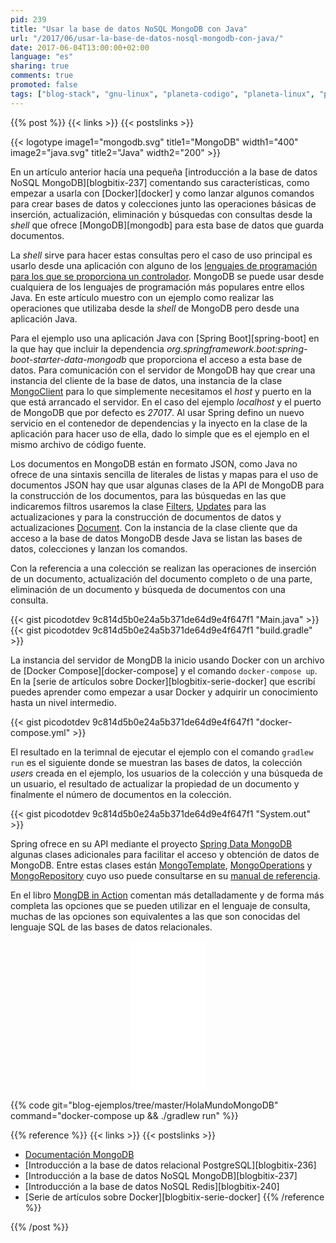 ```yaml
---
pid: 239
title: "Usar la base de datos NoSQL MongoDB con Java"
url: "/2017/06/usar-la-base-de-datos-nosql-mongodb-con-java/"
date: 2017-06-04T13:00:00+02:00
language: "es"
sharing: true
comments: true
promoted: false
tags: ["blog-stack", "gnu-linux", "planeta-codigo", "planeta-linux", "programacion"]
---
```


{{% post %}}
{{< links >}}
{{< postslinks >}}

{{< logotype image1="mongodb.svg" title1="MongoDB" width1="400" image2="java.svg" title2="Java" width2="200" >}}

En un artículo anterior hacía una pequeña [introducción a la base de datos NoSQL MongoDB][blogbitix-237] comentando sus características, como empezar a usarla con [Docker][docker] y como lanzar algunos comandos para crear bases de datos y colecciones junto las operaciones básicas de inserción, actualización, eliminación y búsquedas con consultas desde la _shell_ que ofrece [MongoDB][mongodb] para esta base de datos que guarda documentos.

La _shell_ sirve para hacer estas consultas pero el caso de uso principal es usarlo desde una aplicación con alguno de los [lenguajes de programación para los que se proporciona un controlador](https://docs.mongodb.com/ecosystem/drivers/). MongoDB se puede usar desde cualquiera de los lenguajes de programación más populares entre ellos Java. En este artículo muestro con un ejemplo como realizar las operaciones que utilizaba desde la _shell_ de MongoDB pero desde una aplicación Java.

Para el ejemplo uso una aplicación Java con [Spring Boot][spring-boot] en la que hay que incluir la dependencia _org.springframework.boot:spring-boot-starter-data-mongodb_ que proporciona el acceso a esta base de datos. Para comunicación con el servidor de MongoDB hay que crear una instancia del cliente de la base de datos, una instancia de la clase [MongoClient](https://api.mongodb.com/java/current/com/mongodb/MongoClient.html) para lo que simplemente necesitamos el _host_ y puerto en la que está arrancado el servidor. En el caso del ejemplo _localhost_ y el puerto de MongoDB que por defecto es _27017_. Al usar Spring defino un nuevo servicio en el contenedor de dependencias y la inyecto en la clase de la aplicación para hacer uso de ella, dado lo simple que es el ejemplo en el mismo archivo de código fuente.

Los documentos en MongoDB están en formato JSON, como Java no ofrece de una sintaxis sencilla de literales de listas y mapas para el uso de documentos JSON hay que usar algunas clases de la API de MongoDB para la construcción de los documentos, para las búsquedas en las que indicaremos filtros usaremos la clase [Filters](https://api.mongodb.com/java/current/com/mongodb/client/model/Filters.html), [Updates](https://api.mongodb.com/java/current/com/mongodb/client/model/Updates.html) para las actualizaciones y para la construcción de documentos de datos y actualizaciones [Document](https://api.mongodb.com/java/current/org/bson/Document.html). Con la instancia de la clase cliente que da acceso a la base de datos MongoDB desde Java se listan las bases de datos, colecciones y lanzan los comandos.

Con la referencia a una colección se realizan las operaciones de inserción de un documento, actualización del documento completo o de una parte, eliminación de un documento y búsqueda de documentos con una consulta.

{{< gist picodotdev 9c814d5b0e24a5b371de64d9e4f647f1 "Main.java" >}}
{{< gist picodotdev 9c814d5b0e24a5b371de64d9e4f647f1 "build.gradle" >}}

La instancia del servidor de MongDB la inicio usando Docker con un archivo de [Docker Compose][docker-compose] y el comando <code>docker-compose up</code>. En la  [serie de artículos sobre Docker][blogbitix-serie-docker] que escribí puedes aprender como empezar a usar Docker y adquirir un conocimiento hasta un nivel intermedio.

{{< gist picodotdev 9c814d5b0e24a5b371de64d9e4f647f1 "docker-compose.yml" >}}

El resultado en la terimnal de ejecutar el ejemplo con el comando <code>gradlew run</code> es el siguiente donde se muestran las bases de datos, la colección _users_ creada en el ejemplo, los usuarios de la colección y una búsqueda de un usuario, el resultado de actualizar la propiedad de un documento y finalmente el número de documentos en la colección.

{{< gist picodotdev 9c814d5b0e24a5b371de64d9e4f647f1 "System.out" >}}

Spring ofrece en su API mediante el proyecto [Spring Data MongoDB](https://projects.spring.io/spring-data-mongodb/) algunas clases adicionales para facilitar el acceso y obtención de datos de MongoDB. Entre estas clases están [MongoTemplate](https://docs.spring.io/spring-data/data-mongo/docs/current/api/org/springframework/data/mongodb/core/MongoTemplate.html), [MongoOperations](https://docs.spring.io/spring-data/data-mongo/docs/current/api/org/springframework/data/mongodb/core/MongoOperations.html) y [MongoRepository](https://docs.spring.io/spring-data/data-mongo/docs/current/api/org/springframework/data/mongodb/repository/MongoRepository.html) cuyo uso puede consultarse en su [manual de referencia](https://docs.spring.io/spring-data/data-mongo/docs/current/reference/html/).

En el libro [MongDB in Action](https://amzn.to/2qvYqqU) comentan más detalladamente y de forma más completa las opciones que se pueden utilizar en el lenguaje de consulta, muchas de las opciones son equivalentes a las que son conocidas del lenguaje SQL de las bases de datos relacionales.

<div class="media-amazon" style="text-align: center;">
    <iframe style="width:120px;height:240px;" marginwidth="0" marginheight="0" scrolling="no" frameborder="0" src="//rcm-eu.amazon-adsystem.com/e/cm?lt1=_blank&bc1=000000&IS2=1&bg1=FFFFFF&fc1=000000&lc1=0000FF&t=blobit-21&o=30&p=8&l=as4&m=amazon&f=ifr&ref=as_ss_li_til&asins=1617291609&linkId=53e36564344401d0a3e0f29a4cef1968"></iframe>
</div>

{{% code git="blog-ejemplos/tree/master/HolaMundoMongoDB" command="docker-compose up && ./gradlew run" %}}

{{% reference %}}
{{< links >}}
{{< postslinks >}}
* [Documentación MongoDB](https://docs.mongodb.com/)
* [Introducción a la base de datos relacional PostgreSQL][blogbitix-236]
* [Introducción a la base de datos NoSQL MongoDB][blogbitix-237]
* [Introducción a la base de datos NoSQL Redis][blogbitix-240]
* [Serie de artículos sobre Docker][blogbitix-serie-docker]
{{% /reference %}}

{{% /post %}}
